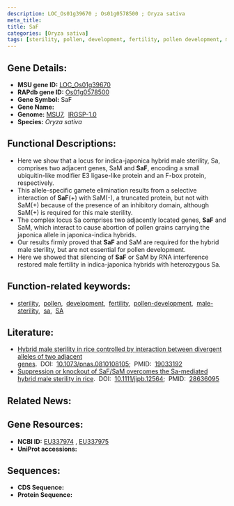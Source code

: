 ```yaml
---
description: LOC_Os01g39670 ; Os01g0578500 ; Oryza sativa
meta_title:
title: SaF
categories: [Oryza sativa]
tags: [sterility, pollen, development, fertility, pollen development, male sterility,  sa , SA]
---
```


## Gene Details:
- **MSU gene ID:** [LOC_Os01g39670](http://rice.uga.edu/cgi-bin/ORF_infopage.cgi?orf=LOC_Os01g39670)  
- **RAPdb gene ID:** [Os01g0578500](https://rapdb.dna.affrc.go.jp/locus/?name=Os01g0578500)  
- **Gene Symbol:** SaF
- **Gene Name:**
- **Genome:**  [MSU7](http://rice.uga.edu/),&nbsp;&nbsp;[IRGSP-1.0](https://rapdb.dna.affrc.go.jp/download/irgsp1.html)
- **Species:** *Oryza sativa*

## Functional Descriptions:
   - Here we show that a locus for indica-japonica hybrid male sterility, Sa, comprises two adjacent genes, SaM and **SaF**, encoding a small ubiquitin-like modifier E3 ligase-like protein and an F-box protein, respectively.
   - This allele-specific gamete elimination results from a selective interaction of **SaF**(+) with SaM(-), a truncated protein, but not with SaM(+) because of the presence of an inhibitory domain, although SaM(+) is required for this male sterility.
   - The complex locus Sa comprises two adjacently located genes, **SaF** and SaM, which interact to cause abortion of pollen grains carrying the japonica allele in japonica-indica hybrids.
   - Our results firmly proved that **SaF** and SaM are required for the hybrid male sterility, but are not essential for pollen development.
   - Here we showed that silencing of **SaF** or SaM by RNA interference restored male fertility in indica-japonica hybrids with heterozygous Sa.

## Function-related keywords:
   - [sterility](/tags/sterility/),&nbsp;&nbsp;[pollen](/tags/pollen/),&nbsp;&nbsp;[development](/tags/development/),&nbsp;&nbsp;[fertility](/tags/fertility/),&nbsp;&nbsp;[pollen-development](/tags/pollen-development/),&nbsp;&nbsp;[male-sterility](/tags/male-sterility/),&nbsp;&nbsp;[sa](/tags/sa/),&nbsp;&nbsp;[SA](/tags/SA/)

## Literature:
   - [Hybrid male sterility in rice controlled by interaction between divergent alleles of two adjacent genes](https://www.doi.org/10.1073/pnas.0810108105).&nbsp;&nbsp;DOI:&nbsp;&nbsp;[10.1073/pnas.0810108105](https://www.doi.org/10.1073/pnas.0810108105);&nbsp;&nbsp;PMID:&nbsp;&nbsp;[19033192](https://pubmed.ncbi.nlm.nih.gov/19033192/)
   - [Suppression or knockout of SaF/SaM overcomes the Sa-mediated hybrid male sterility in rice](https://www.doi.org/10.1111/jipb.12564).&nbsp;&nbsp;DOI:&nbsp;&nbsp;[10.1111/jipb.12564](https://www.doi.org/10.1111/jipb.12564);&nbsp;&nbsp;PMID:&nbsp;&nbsp;[28636095](https://pubmed.ncbi.nlm.nih.gov/28636095/)

## Related News:

## Gene Resources:
- **NCBI ID:**  [EU337974](http://www.ncbi.nlm.nih.gov/nuccore/EU337974)&nbsp;,&nbsp;[EU337975](http://www.ncbi.nlm.nih.gov/nuccore/EU337975)
- **UniProt accessions:** [](https://www.uniprot.org/uniprotkb//entry)

## Sequences:
- **CDS Sequence:**
- **Protein Sequence:**
